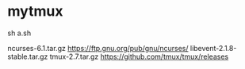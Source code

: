 # mytmux

sh a.sh

ncurses-6.1.tar.gz    https://ftp.gnu.org/pub/gnu/ncurses/
libevent-2.1.8-stable.tar.gz
tmux-2.7.tar.gz       https://github.com/tmux/tmux/releases
